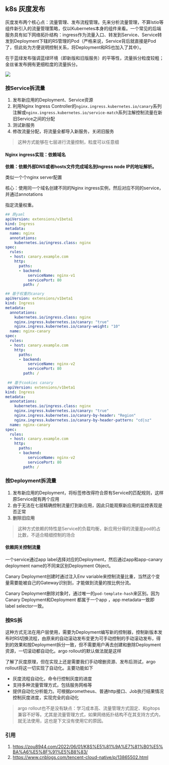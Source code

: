 ## k8s 灰度发布

灰度发布两个核心点：流量管理、发布流程管理。先来分析流量管理，不算Istio等组件新引入的流量管理策略，仅以Kubernetes本身的组件来看。一个常见的后端服务具有如下网络拓扑结构：ingress作为流量入口、转发到Service、Service转发到Deployment下辖的RS管理的Pod（严格来说，Service背后就直接是Pod了，但此处为方便说明控制关系，将Deployment和RS也加入了其中）。

在于蓝绿发布强调蓝绿环境（即新版和旧版服务）的平等性，流量拆分粒度较粗；金丝雀发布拥有更细粒度的流量拆分。



![](https://image-1300760561.cos.ap-beijing.myqcloud.com/bgyq-blog/k8s-canary.png)



### 按Service拆流量

1. 发布新应用的Deployment、Service资源
2. 利用Nginx Ingress Controller的`nginx.ingress.kubernetes.io/canary`系列注解或`nginx.ingress.kubernetes.io/service-match`系列注解控制流量在新旧Service之间的分配
3. 测试新服务
4. 修改流量分配，将流量全都导入新服务，关闭旧服务

> 这种方式能够在七层进行流量控制，粒度可以任意细

#### Nginx ingress实现：依赖域名

**依赖：依赖外部DNS或者hosts文件完成域名到Ingress node IP的地址解析。**

类似一个个nginx server配置

核心：使用同一个域名创建不同的Nginx ingress实例，然后对应不同的service，并通过annotations

指定流量权重。

```yaml
## 原yaml
apiVersion: extensions/v1beta1
kind: Ingress
metadata:
  name: nginx
  annotations:
    kubernetes.io/ingress.class: nginx
spec:
  rules:
  - host: canary.example.com
    http:
      paths:
      - backend:
          serviceName: nginx-v1
          servicePort: 80
        path: /

## 基于权重的canary
apiVersion: extensions/v1beta1
kind: Ingress
metadata:
  annotations:
    kubernetes.io/ingress.class: nginx
    nginx.ingress.kubernetes.io/canary: "true"
    nginx.ingress.kubernetes.io/canary-weight: "10"
  name: nginx-canary
spec:
  rules:
  - host: canary.example.com
    http:
      paths:
      - backend:
          serviceName: nginx-v2
          servicePort: 80
        path: /
        
 ## 基于cookies canary
 apiVersion: extensions/v1beta1
kind: Ingress
metadata:
  annotations:
    kubernetes.io/ingress.class: nginx
    nginx.ingress.kubernetes.io/canary: "true"
    nginx.ingress.kubernetes.io/canary-by-header: "Region"
    nginx.ingress.kubernetes.io/canary-by-header-pattern: "cd|sz"
  name: nginx-canary
spec:
  rules:
  - host: canary.example.com
    http:
      paths:
      - backend:
          serviceName: nginx-v2
          servicePort: 80
        path: /
```



### 按Deployment拆流量

1. 发布新应用的Deployment，将标签修改得符合原有Service的匹配规则，这样原Service就有两个应用
2. 由于无法在七层精确控制流量打到新应用，因此只能观察新应用的监控表现是否正常
3. 删除旧应用

> 这种方式依赖的特性是Service的负载均衡，新应用分得的流量是pod的占比数，不适合精细控制的场合

#### 依赖网关控制流量

一个service通过app label选择对应的Deployment，然后通过app和app-canary deployment name的不同来区别Deployment Object。

Canary Deployment创建时通过注入Env variable来控制流量比重，当然这个变量需要能被自己的Gateway识别到，才能做到流量的按比例分流。

Canary Deployment删除对象时，通过唯一的`pod-template-hash`来区别。因为Canary Deployment和Deployment 都属于一个app ，app metadata一致即label selector一致。



### 按RS拆

这种方式无法在用户层使用，需要为Deployment编写新的控制器，控制新版本发布时RS切换流程，由原来的自动滚动发布变更为可手动控制的手动滚动发布，得到的效果和按Deployment拆分一致，但不需要用户再去创建和删除Deployment资源，一切滚动都自动化。argo rollout的默认做法就是这样

了解了灰度原理，但在实现上还是需要我们手动增删资源、发布后测试，argo rollout将这一切实现了自动化。主要功能如下

- 灰度流程自动化，命令行控制灰度的进度
- 支持多种流量管理方式，包括服务网格等
- 提供自动化分析能力。可根据prometheus、普通http接口、Job执行结果情况控制灰度进度，实现完全的自动化

> argo rollout也不是没有缺点：学习成本高、流量管理方式固定、和gitops兼容不好等。尤其是流量管理方式，如果网络拓扑结构不在其支持方式内，就无法使用，这也是下文没有使用它的原因。

### 引用

1. https://zou8944.com/2022/06/01/K8S%E5%81%9A%E7%81%B0%E5%BA%A6%E5%8F%91%E5%B8%83/
2. https://www.cnblogs.com/tencent-cloud-native/p/13865502.html